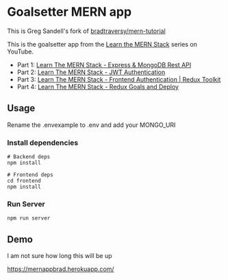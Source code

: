 # Goalsetter MERN app

This is Greg Sandell's fork of [bradtraversy/mern-tutorial](https://github.com/bradtraversy/mern-tutorial/tree/main)

This is the goalsetter app from the [Learn the MERN Stack](https://www.youtube.com/watch?v=-0exw-9YJBo) series on YouTube.
* Part 1: [Learn The MERN Stack - Express & MongoDB Rest API](https://www.youtube.com/watch?v=-0exw-9YJBo)
* Part 2: [Learn The MERN Stack - JWT Authentication](https://www.youtube.com/watch?v=enopDSs3DRw)
* Part 3: [Learn The MERN Stack - Frontend Authentication | Redux Toolkit](https://www.youtube.com/watch?v=mvfsC66xqj0)
* Part 4: [Learn The MERN Stack - Redux Goals and Deploy](https://www.youtube.com/watch?v=UXjMo25Nnvc)

## Usage

Rename the .envexample to .env and add your MONGO_URI

### Install dependencies

```
# Backend deps
npm install

# Frontend deps
cd frontend
npm install
```

### Run Server

```
npm run server
```

## Demo

I am not sure how long this will be up

https://mernappbrad.herokuapp.com/
